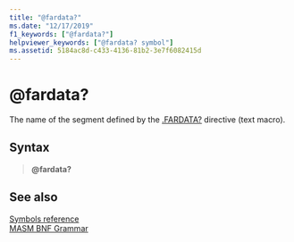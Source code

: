 ```yaml
---
title: "@fardata?"
ms.date: "12/17/2019"
f1_keywords: ["@fardata?"]
helpviewer_keywords: ["@fardata? symbol"]
ms.assetid: 5184ac8d-c433-4136-81b2-3e7f6082415d
---
```

# \@fardata?

The name of the segment defined by the [.FARDATA?](dot-fardata-q.md) directive (text macro).

## Syntax

> **\@fardata?**

## See also

[Symbols reference](symbols-reference.md)\
[MASM BNF Grammar](masm-bnf-grammar.md)
